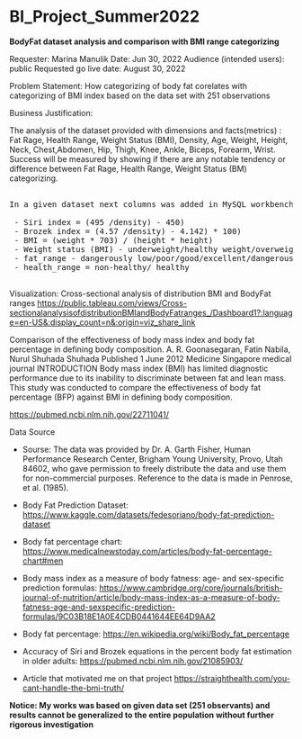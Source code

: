 # BI_Project_Summer2022

<b>BodyFat dataset analysis and comparison with BMI range categorizing </b>

Requester: Marina Manulik
Date: Jun 30, 2022
Audience (intended users): public
Requested go live date: August 30, 2022


Problem Statement:
How categorizing of body fat corelates with categorizing of BMI index based on the data set with 251 observations


Business Justification:

The analysis of the dataset provided with dimensions and facts(metrics) : Fat Rage, Health Range, Weight Status (BMI), Density, Age,	Weight,	Height,	Neck, Chest,Abdomen, Hip,	Thigh,	Knee,	Ankle,	Biceps,	Forearm,	Wrist. Success will be measured by showing if there are any notable tendency or difference between Fat Rage, Health Range, Weight Status (BM) categorizing.

<pre>

In a given dataset next columns was added in MySQL workbench:

 - Siri index = (495 /density) - 450)
 - Brozek index = (4.57 /density) - 4.142) * 100)
 - BMI = (weight * 703) / (height * height)
 - Weight status (BMI) - underweight/healthy weight/overweight/obesity
 - fat_range - dangerously low/poor/good/excellent/dangerously heigh
 - health_range = non-healthy/ healthy

</pre>
Visualization:
Cross-sectional analysis of distribution BMI and BodyFat ranges https://public.tableau.com/views/Cross-sectionalanalysisofdistributionBMIandBodyFatranges_/Dashboard1?:language=en-US&:display_count=n&:origin=viz_share_link



Comparison of the effectiveness of body mass index and body fat percentage in defining body composition.
A. R. Goonasegaran, Fatin Nabila, Nurul Shuhada Shuhada
Published 1 June 2012
Medicine
Singapore medical journal
INTRODUCTION Body mass index (BMI) has limited diagnostic performance due to its inability to discriminate between fat and lean mass. 
This study was conducted to compare the effectiveness of body fat percentage (BFP) against BMI in defining body composition. 

https://pubmed.ncbi.nlm.nih.gov/22711041/
 

Data Source 
- Sourse:
The data was provided by Dr. A. Garth Fisher, Human
Performance Research Center, Brigham Young University, Provo, Utah
84602, who gave permission to freely distribute the data and use them
for non-commercial purposes.  Reference to the data is made in Penrose,
et al. (1985).
- Body Fat Prediction Dataset:
https://www.kaggle.com/datasets/fedesoriano/body-fat-prediction-dataset

- Body fat percentage chart:
https://www.medicalnewstoday.com/articles/body-fat-percentage-chart#men

- Body mass index as a measure of body fatness: age- and sex-specific prediction formulas:
https://www.cambridge.org/core/journals/british-journal-of-nutrition/article/body-mass-index-as-a-measure-of-body-fatness-age-and-sexspecific-prediction-formulas/9C03B18E1A0E4CDB0441644EE64D9AA2

- Body fat percentage:
https://en.wikipedia.org/wiki/Body_fat_percentage

- Accuracy of Siri and Brozek equations in the percent body fat estimation in older adults:
https://pubmed.ncbi.nlm.nih.gov/21085903/

- Article that motivated me on that project 
https://straighthealth.com/you-cant-handle-the-bmi-truth/

<b>Notice: My works was based on given data set (251 observants) and results cannot be generalized to the entire population without further rigorous investigation</b>

